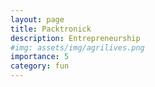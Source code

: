 ```yaml
---
layout: page
title: Packtronick
description: Entrepreneurship
#img: assets/img/agrilives.png
importance: 5
category: fun
---
```

